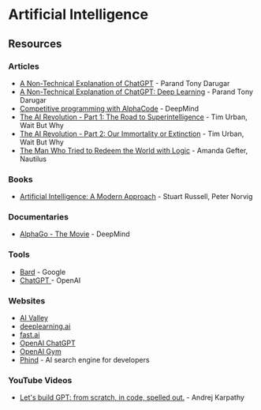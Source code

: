 # Artificial Intelligence

## Resources

### Articles

* [A Non-Technical Explanation of ChatGPT](https://www.parand.com/a-non-technical-explanation-of-chatgpt.html) - Parand Tony Darugar
* [A Non-Technical Explanation of ChatGPT: Deep Learning](https://www.parand.com/a-non-technical-explanation-of-chatgpt-deep-learning.html) - Parand Tony Darugar
* [Competitive programming with AlphaCode](https://deepmind.com/blog/article/Competitive-programming-with-AlphaCode) - DeepMind
* [The AI Revolution - Part 1: The Road to Superintelligence](https://waitbutwhy.com/2015/01/artificial-intelligence-revolution-1.html) - Tim Urban, Wait But Why
* [The AI Revolution - Part 2: Our Immortality or Extinction](https://waitbutwhy.com/2015/01/artificial-intelligence-revolution-2.html) - Tim Urban, Wait But Why
* [The Man Who Tried to Redeem the World with Logic](https://nautil.us/the-man-who-tried-to-redeem-the-world-with-logic-235253/) - Amanda Gefter, Nautilus

### Books

* [Artificial Intelligence: A Modern Approach](https://www.wikiwand.com/en/Artificial\_Intelligence:\_A\_Modern\_Approach) - Stuart Russell, Peter Norvig

### Documentaries

* [AlphaGo - The Movie](https://www.youtube.com/watch?v=WXuK6gekU1Y) - DeepMind

### Tools

* [Bard](https://bard.google.com/) - Google
* [ChatGPT ](https://chat.openai.com/)- OpenAI

### Websites

* [AI Valley](https://aivalley.ai/)
* [deeplearning.ai](https://www.deeplearning.ai/)
* [fast.ai](https://www.fast.ai/)
* [OpenAI ChatGPT](https://chat.openai.com/auth/login)
* [OpenAI Gym](https://gym.openai.com/)
* [Phind](https://www.phind.com/) - AI search engine for developers

### YouTube Videos

* [Let's build GPT: from scratch, in code, spelled out.](https://www.youtube.com/watch?v=kCc8FmEb1nY) - Andrej Karpathy
